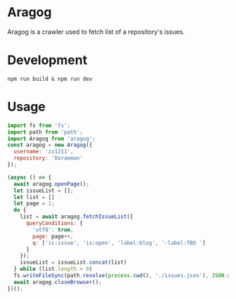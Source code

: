 # Aragog
Aragog is a crawler used to fetch list of a repository's issues.

# Development
```
npm run build & npm run dev
```

# Usage

```javascript
import fs from 'fs';
import path from 'path';
import Aragog from 'aragog';
const aragog = new Aragog({
  username: 'zz1211',
  repository: 'Doraemon'
});

(async () => {
  await aragog.openPage();
  let issueList = [];
  let list = []
  let page = 1;
  do {
    list = await aragog.fetchIssueList({
      queryConditions: {
        'utf8': true,
        page: page++,
        q: ['is:issue', 'is:open', 'label:blog', '-label:TBD ']
      }
    });
    issueList = issueList.concat(list)
  } while (list.length > 0)
  fs.writeFileSync(path.resolve(process.cwd(), './issues.json'), JSON.stringify(issueList, null, 4), 'utf8');
  await aragog.closeBrowser();
})();
```
